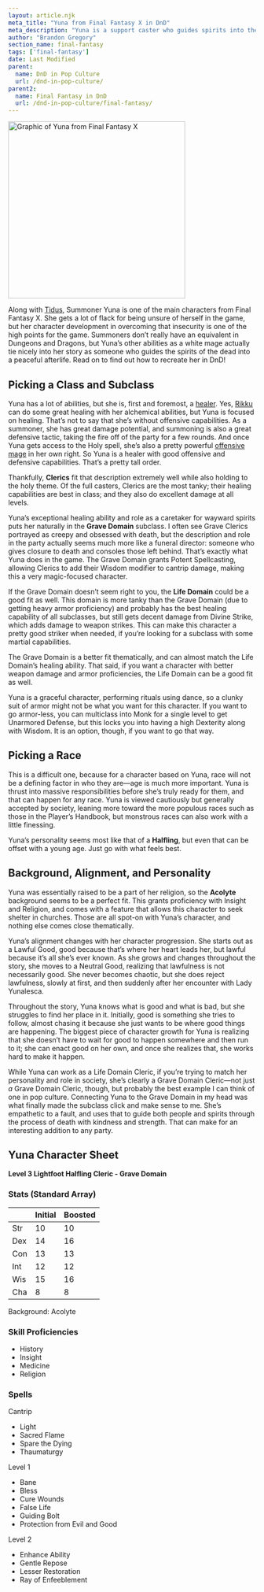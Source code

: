 ```yaml
---
layout: article.njk
meta_title: "Yuna from Final Fantasy X in DnD"
meta_description: "Yuna is a support caster who guides spirits into the afterlife and consoles their loved ones who are left behind. Is there an equivalent in DnD? Yes!"
author: "Brandon Gregory"
section_name: final-fantasy
tags: ['final-fantasy']
date: Last Modified
parent:
  name: DnD in Pop Culture
  url: /dnd-in-pop-culture/
parent2:
  name: Final Fantasy in DnD
  url: /dnd-in-pop-culture/final-fantasy/
---
```


<img
  src="/images/ff10-yuna-360.webp"
  srcset="/images/ff10-yuna-360.webp 360w,
          /images/ff10-yuna-768.webp 768w"
  sizes="(min-width: 768px) 384px,180px"
  alt="Graphic of Yuna from Final Fantasy X"
  class="tiny-hero"
  height="360" width="360" />

Along with [Tidus](/dnd-in-pop-culture/final-fantasy/ff10-tidus/), Summoner Yuna is one of the main characters from Final Fantasy X. She gets a lot of flack for being unsure of herself in the game, but her character development in overcoming that insecurity is one of the high points for the game. Summoners don’t really have an equivalent in Dungeons and Dragons, but Yuna’s other abilities as a white mage actually tie nicely into her story as someone who guides the spirits of the dead into a peaceful afterlife. Read on to find out how to recreate her in DnD!


## Picking a Class and Subclass

Yuna has a lot of abilities, but she is, first and foremost, a [healer](/5e-build-guides/support-caster-builds/). Yes, [Rikku](/dnd-in-pop-culture/final-fantasy/ff10-rikku/) can do some great healing with her alchemical abilities, but Yuna is focused on healing. That’s not to say that she’s without offensive capabilities. As a summoner, she has great damage potential, and summoning is also a great defensive tactic, taking the fire off of the party for a few rounds. And once Yuna gets access to the Holy spell, she’s also a pretty powerful [offensive mage](/5e-build-guides/blaster-caster-builds/) in her own right. So Yuna is a healer with good offensive and defensive capabilities. That’s a pretty tall order.

Thankfully, **Clerics** fit that description extremely well while also holding to the holy theme. Of the full casters, Clerics are the most tanky; their healing capabilities are best in class; and they also do excellent damage at all levels.

Yuna’s exceptional healing ability and role as a caretaker for wayward spirits puts her naturally in the **Grave Domain** subclass. I often see Grave Clerics portrayed as creepy and obsessed with death, but the description and role in the party actually seems much more like a funeral director: someone who gives closure to death and consoles those left behind. That’s exactly what Yuna does in the game. The Grave Domain grants Potent Spellcasting, allowing Clerics to add their Wisdom modifier to cantrip damage, making this a very magic-focused character.

If the Grave Domain doesn’t seem right to you, the **Life Domain** could be a good fit as well. This domain is more tanky than the Grave Domain (due to getting heavy armor proficiency) and probably has the best healing capability of all subclasses, but still gets decent damage from Divine Strike, which adds damage to weapon strikes. This can make this character a pretty good striker when needed, if you’re looking for a subclass with some martial capabilities.

The Grave Domain is a better fit thematically, and can almost match the Life Domain’s healing ability. That said, if you want a character with better weapon damage and armor proficiencies, the Life Domain can be a good fit as well.

Yuna is a graceful character, performing rituals using dance, so a clunky suit of armor might not be what you want for this character. If you want to go armor-less, you can multiclass into Monk for a single level to get Unarmored Defense, but this locks you into having a high Dexterity along with Wisdom. It is an option, though, if you want to go that way.


## Picking a Race

This is a difficult one, because for a character based on Yuna, race will not be a defining factor in who they are—age is much more important. Yuna is thrust into massive responsibilities before she’s truly ready for them, and that can happen for any race. Yuna is viewed cautiously but generally accepted by society, leaning more toward the more populous races such as those in the Player’s Handbook, but monstrous races can also work with a little finessing.

Yuna’s personality seems most like that of a **Halfling**, but even that can be offset with a young age. Just go with what feels best.


## Background, Alignment, and Personality

Yuna was essentially raised to be a part of her religion, so the **Acolyte** background seems to be a perfect fit. This grants proficiency with Insight and Religion, and comes with a feature that allows this character to seek shelter in churches. Those are all spot-on with Yuna’s character, and nothing else comes close thematically.

Yuna’s alignment changes with her character progression. She starts out as a Lawful Good, good because that’s where her heart leads her, but lawful because it’s all she’s ever known. As she grows and changes throughout the story, she moves to a Neutral Good, realizing that lawfulness is not necessarily good. She never becomes chaotic, but she does reject lawfulness, slowly at first, and then suddenly after her encounter with Lady Yunalesca.

Throughout the story, Yuna knows what is good and what is bad, but she struggles to find her place in it. Initially, good is something she tries to follow, almost chasing it because she just wants to be where good things are happening. The biggest piece of character growth for Yuna is realizing that she doesn’t have to wait for good to happen somewhere and then run to it; she can enact good on her own, and once she realizes that, she works hard to make it happen.

While Yuna can work as a Life Domain Cleric, if you’re trying to match her personality and role in society, she’s clearly a Grave Domain Cleric—not just _a_ Grave Domain Cleric, though, but probably the best example I can think of one in pop culture. Connecting Yuna to the Grave Domain in my head was what finally made the subclass click and make sense to me. She’s empathetic to a fault, and uses that to guide both people and spirits through the process of death with kindness and strength. That can make for an interesting addition to any party.

## Yuna Character Sheet

**Level 3 Lightfoot Halfling Cleric - Grave Domain**

### Stats (Standard Array)
|   |Initial|Boosted|
|---|-------|-------|
|Str|     10|     10|
|Dex|     14|     16|
|Con|     13|     13|
|Int|     12|     12|
|Wis|     15|     16|
|Cha|      8|      8|

Background: Acolyte

### Skill Proficiencies
* History
* Insight
* Medicine
* Religion

### Spells

Cantrip
* Light
* Sacred Flame
* Spare the Dying
* Thaumaturgy

Level 1
* Bane
* Bless
* Cure Wounds
* False Life
* Guiding Bolt
* Protection from Evil and Good

Level 2
* Enhance Ability
* Gentle Repose
* Lesser Restoration
* Ray of Enfeeblement